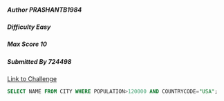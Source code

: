##### Author PRASHANTB1984
##### Difficulty Easy
##### Max Score 10
##### Submitted By 724498

[Link to Challenge](https://www.hackerrank.com/challenges/revising-the-select-query-2/)


```sql
SELECT NAME FROM CITY WHERE POPULATION>120000 AND COUNTRYCODE="USA";
```
